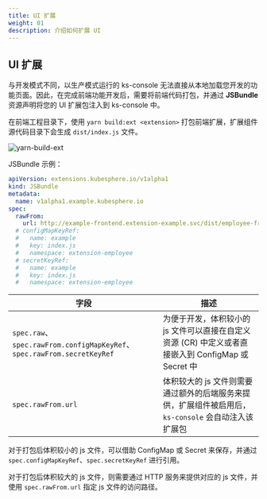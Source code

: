 ```yaml
---
title: UI 扩展
weight: 01
description: 介绍如何扩展 UI
---
```


## UI 扩展

与开发模式不同，以生产模式运行的 ks-console 无法直接从本地加载您开发的功能页面。因此，在完成前端功能开发后，需要将前端代码打包，并通过 **JSBundle** 资源声明将您的 UI 扩展包注入到 ks-console 中。

在前端工程目录下，使用 `yarn build:ext <extension>` 打包前端扩展，扩展组件源代码目录下会生成 `dist/index.js` 文件。

![yarn-build-ext](../yarn-build-ext.png)

JSBundle 示例：

```yaml
apiVersion: extensions.kubesphere.io/v1alpha1
kind: JSBundle
metadata:
  name: v1alpha1.example.kubesphere.io
spec:
  rawFrom:
    url: http://example-frontend.extension-example.svc/dist/employee-frontend/index.js
  # configMapKeyRef:
  #   name: example
  #   key: index.js
  #   namespace: extension-employee
  # secretKeyRef:
  #   name: example
  #   key: index.js
  #   namespace: extension-employee
```

| 字段 | 描述 |
| --- | ---|
| `spec.raw`、`spec.rawFrom.configMapKeyRef`、`spec.rawFrom.secretKeyRef` | 为便于开发，体积较小的 js 文件可以直接在自定义资源 (CR) 中定义或者直接嵌入到 ConfigMap 或 Secret 中|
| `spec.rawFrom.url` | 体积较大的 js 文件则需要通过额外的后端服务来提供，扩展组件被启用后，`ks-console` 会自动注入该扩展包|

对于打包后体积较小的 js 文件，可以借助 ConfigMap 或 Secret 来保存，并通过 `spec.configMapKeyRef`、`spec.secretKeyRef` 进行引用。

对于打包后体积较大的 js 文件，则需要通过 HTTP 服务来提供对应的 js 文件，并使用 `spec.rawFrom.url` 指定 js 文件的访问路径。
